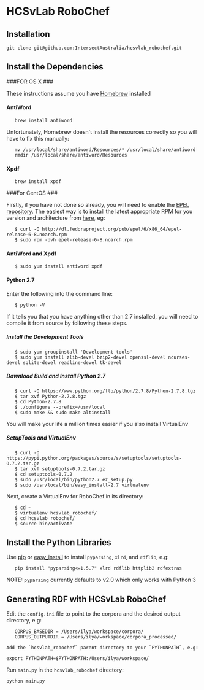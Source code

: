 # HCSvLab RoboChef #

## Installation ##

```
git clone git@github.com:IntersectAustralia/hcsvlab_robochef.git
```

## Install the Dependencies ##

###FOR OS X ###

   These instructions assume you have [Homebrew](http://mxcl.github.com/homebrew/) installed


   #### AntiWord ####

```
   brew install antiword
```

   Unfortunately, Homebrew doesn't install the resources correctly so you will have to fix this manually:

```
   mv /usr/local/share/antiword/Resources/* /usr/local/share/antiword
   rmdir /usr/local/share/antiword/Resources
```

   #### Xpdf ####

```
   brew install xpdf
```

###For CentOS ###

   Firstly, if you have not done so already, you will need to enable the [EPEL repository](http://fedoraproject.org/wiki/EPEL).    The easiest way is to install the latest appropriate RPM for you version and architecture from [here](http://dl.fedoraproject.org/pub/epel/), eg:

```
   $ curl -O http://dl.fedoraproject.org/pub/epel/6/x86_64/epel-release-6-8.noarch.rpm
   $ sudo rpm -Uvh epel-release-6-8.noarch.rpm
```

   #### AntiWord and Xpdf ####

```
   $ sudo yum install antiword xpdf
```

   #### Python 2.7 ####

   Enter the following into the command line:

```
   $ python -V
```

   If it tells you that you have anything other than 2.7 installed, you will need to compile it from source by following these steps.

   ##### Install the Development Tools #####

```
   $ sudo yum groupinstall 'Development tools'
   $ sudo yum install zlib-devel bzip2-devel openssl-devel ncurses-devel sqlite-devel readline-devel tk-devel

```

   ##### Download Build and Install Python 2.7 #####

```
   $ curl -O https://www.python.org/ftp/python/2.7.8/Python-2.7.8.tgz
   $ tar xvf Python-2.7.8.tgz
   $ cd Python-2.7.8
   $ ./configure --prefix=/usr/local
   $ sudo make && sudo make altinstall
```

   You will make your life a million times easier if you also install VirtualEnv

   ##### SetupTools and VirtualEnv #####

```
   $ curl -O https://pypi.python.org/packages/source/s/setuptools/setuptools-0.7.2.tar.gz
   $ tar xvf setuptools-0.7.2.tar.gz 
   $ cd setuptools-0.7.2
   $ sudo /usr/local/bin/python2.7 ez_setup.py 
   $ sudo /usr/local/bin/easy_install-2.7 virtualenv
```

   Next, create a VirtualEnv for RoboChef in its directory:

```
   $ cd ~
   $ virtualenv hcsvlab_robochef/
   $ cd hcsvlab_robochef/
   $ source bin/activate
```

   ## Install the Python Libraries ##

   Use [pip](http://www.pip-installer.org/) or [easy_install](https://pypi.python.org/pypi/setuptools) to install `pyparsing`, `xlrd`, and `rdflib`, e.g:

```
   pip install "pyparsing<=1.5.7" xlrd rdflib httplib2 rdfextras
```

   NOTE: `pyparsing` currently defaults to v2.0 which only works with Python 3

   ## Generating RDF with HCSvLab RoboChef ##

   Edit the `config.ini` file to point to the corpora and the desired output directory, e.g:

```
   CORPUS_BASEDIR = /Users/ilya/workspace/corpora/
   CORPUS_OUTPUTDIR = /Users/ilya/workspace/corpora_processed/
```

    Add the `hcsvlab_robochef` parent directory to your `PYTHONPATH`, e.g:

```
export PYTHONPATH=$PYTHONPATH:/Users/ilya/workspace/
```

Run `main.py` in the `hcsvlab_robochef` directory:

```
python main.py
```
